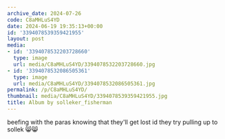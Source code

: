 ```yaml
---
archive_date: 2024-07-26
code: C8aMHLuS4YD
date: 2024-06-19 19:35:13+00:00
id: '3394078539359421955'
layout: post
media:
- id: '3394078532203728660'
  type: image
  url: media/C8aMHLuS4YD/3394078532203728660.jpg
- id: '3394078532086505361'
  type: image
  url: media/C8aMHLuS4YD/3394078532086505361.jpg
permalink: /p/C8aMHLuS4YD/
thumbnail: media/C8aMHLuS4YD/3394078539359421955.jpg
title: Album by solleker_fisherman
---
```


beefing with the paras knowing that they'll get lost id they try pulling up to sollek 😸😸